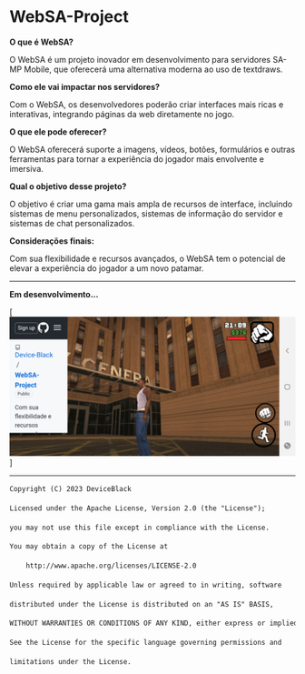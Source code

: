 # WebSA-Project
<b>O que é WebSA?</b>

O WebSA é um projeto inovador em desenvolvimento para servidores SA-MP Mobile, que oferecerá uma alternativa moderna ao uso de textdraws.

<b>Como ele vai impactar nos servidores?</b>

Com o WebSA, os desenvolvedores poderão criar interfaces mais ricas e interativas, integrando páginas da web diretamente no jogo.

<b>O que ele pode oferecer?</b>

O WebSA oferecerá suporte a imagens, vídeos, botões, formulários e outras ferramentas para tornar a experiência do jogador mais envolvente e imersiva.

<b>Qual o objetivo desse projeto?</b>

O objetivo é criar uma gama mais ampla de recursos de interface, incluindo sistemas de menu personalizados, sistemas de informação do servidor e sistemas de chat personalizados.

<b>Considerações finais:</b>

Com sua flexibilidade e recursos avançados, o WebSA tem o potencial de elevar a experiência do jogador a um novo patamar.
<hr>

<b>Em desenvolvimento...</b>

[![img_01](https://github.com/Device-Black/WebSA-Project/blob/DeviceBlack/img_01.png)]

<hr>

```txt
Copyright (C) 2023 DeviceBlack

Licensed under the Apache License, Version 2.0 (the "License");

you may not use this file except in compliance with the License.

You may obtain a copy of the License at

    http://www.apache.org/licenses/LICENSE-2.0

Unless required by applicable law or agreed to in writing, software

distributed under the License is distributed on an "AS IS" BASIS,

WITHOUT WARRANTIES OR CONDITIONS OF ANY KIND, either express or implied.

See the License for the specific language governing permissions and

limitations under the License.
```
